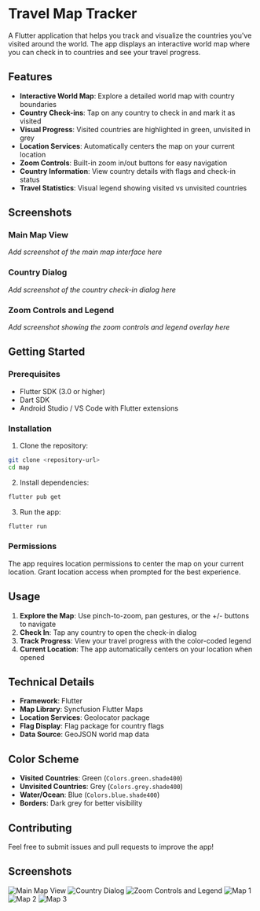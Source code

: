 # Travel Map Tracker

A Flutter application that helps you track and visualize the countries you've visited around the world. The app displays an interactive world map where you can check in to countries and see your travel progress.

## Features

- **Interactive World Map**: Explore a detailed world map with country boundaries
- **Country Check-ins**: Tap on any country to check in and mark it as visited
- **Visual Progress**: Visited countries are highlighted in green, unvisited in grey
- **Location Services**: Automatically centers the map on your current location
- **Zoom Controls**: Built-in zoom in/out buttons for easy navigation
- **Country Information**: View country details with flags and check-in status
- **Travel Statistics**: Visual legend showing visited vs unvisited countries

## Screenshots

### Main Map View
*Add screenshot of the main map interface here*

### Country Dialog
*Add screenshot of the country check-in dialog here*

### Zoom Controls and Legend
*Add screenshot showing the zoom controls and legend overlay here*

## Getting Started

### Prerequisites
- Flutter SDK (3.0 or higher)
- Dart SDK
- Android Studio / VS Code with Flutter extensions

### Installation

1. Clone the repository:
```bash
git clone <repository-url>
cd map
```

2. Install dependencies:
```bash
flutter pub get
```

3. Run the app:
```bash
flutter run
```

### Permissions

The app requires location permissions to center the map on your current location. Grant location access when prompted for the best experience.

## Usage

1. **Explore the Map**: Use pinch-to-zoom, pan gestures, or the +/- buttons to navigate
2. **Check In**: Tap any country to open the check-in dialog
3. **Track Progress**: View your travel progress with the color-coded legend
4. **Current Location**: The app automatically centers on your location when opened

## Technical Details

- **Framework**: Flutter
- **Map Library**: Syncfusion Flutter Maps
- **Location Services**: Geolocator package
- **Flag Display**: Flag package for country flags
- **Data Source**: GeoJSON world map data

## Color Scheme

- **Visited Countries**: Green (`Colors.green.shade400`)
- **Unvisited Countries**: Grey (`Colors.grey.shade400`) 
- **Water/Ocean**: Blue (`Colors.blue.shade400`)
- **Borders**: Dark grey for better visibility

## Contributing

Feel free to submit issues and pull requests to improve the app!

## Screenshots

![Main Map View](screenshots/Screenshot_1756785348.png)
![Country Dialog](screenshots/Screenshot_1756785353.png)
![Zoom Controls and Legend](screenshots/Screenshot_1756785358.png) 
![Map 1](screenshots/Screenshot_1756785365.png)
![Map 2](screenshots/Screenshot_1756785367.png)
![Map 3](screenshots/Screenshot_1756785379.png)

